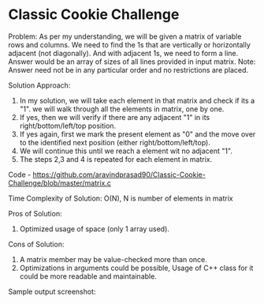 # Classic Cookie Challenge

Problem:
As per my understanding, we will be given a matrix of variable rows and columns. We need to find the 1s that are vertically or horizontally adjacent (not diagonally). 
And with adjacent 1s, we need to form a line. Answer would be an array of sizes of all lines provided in input matrix. 
Note: Answer need not be in any particular order and no restrictions are placed. 

Solution Approach:
1) In my solution, we will take each element in that matrix and check if its a "1". we will walk through all the elements in matrix, one by one.
2) If yes, then we will verify if there are any adjacent "1" in its right/bottom/left/top position. 
3) If yes again, first we mark the present element as "0" and the move over to the identified next position (either right/bottom/left/top). 
4) We will continue this until we reach a element wit no adjacent "1". 
5) The steps 2,3 and 4 is repeated for each element in matrix.  

Code - https://github.com/aravindprasad90/Classic-Cookie-Challenge/blob/master/matrix.c 

Time Complexity of Solution:
O(N), N is number of elements in matrix

Pros of Solution:
1) Optimized usage of space (only 1 array used). 

Cons of Solution:
1) A matrix member may be value-checked more than once. 
2) Optimizations in arguments could be possible, Usage of C++ class for it could be more readable and maintainable.

Sample output screenshot:
